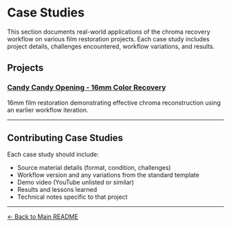 # Case Studies

This section documents real-world applications of the chroma recovery workflow on various film restoration projects. Each case study includes project details, challenges encountered, workflow variations, and results.

## Projects

### [Candy Candy Opening - 16mm Color Recovery](candy-candy-opening.md)
16mm film restoration demonstrating effective chroma reconstruction using an earlier workflow iteration.

---

## Contributing Case Studies

Each case study should include:
- Source material details (format, condition, challenges)
- Workflow version and any variations from the standard template
- Demo video (YouTube unlisted or similar)
- Results and lessons learned
- Technical notes specific to that project

---

[← Back to Main README](../README.md)
